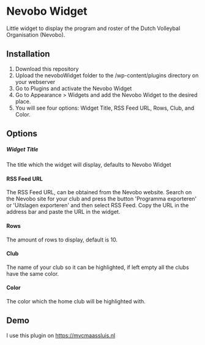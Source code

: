 # Nevobo Widget
Little widget to display the program and roster of the Dutch Volleybal Organisation (Nevobo).

## Installation
1. Download this repository
2. Upload the nevoboWidget folder to the /wp-content/plugins directory on your webserver
3. Go to Plugins and activate the Nevobo Widget
4. Go to Appearance > Widgets and add the Nevobo Widget to the desired place.
5. You will see four options: Widget Title, RSS Feed URL, Rows, Club, and Color.

## Options
##### Widget Title
The title which the widget will display, defaults to Nevobo Widget

#### RSS Feed URL
The RSS Feed URL, can be obtained from the Nevobo website. Search on the Nevobo site for your club and press the button 'Programma exporteren' or 'Uitslagen exporteren' and then select
RSS Feed. Copy the URL in the address bar and paste the URL in the widget.

#### Rows
The amount of rows to display, default is 10.

#### Club
The name of your club so it can be highlighted, if left empty all the clubs have the same color.

#### Color
The color which the home club will be highlighted with.

## Demo
I use this plugin on https://mvcmaassluis.nl
